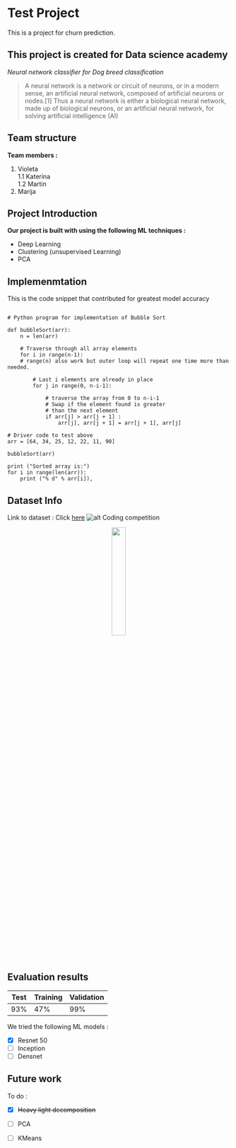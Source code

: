 # Test Project

This is a project for churn prediction.

**This project is created for Data science academy**
---
*Neural network classifier for Dog breed classification*

> A neural network is a network or circuit of neurons, or in a modern sense, an artificial neural network, composed of artificial neurons or nodes.[1] Thus a neural network is either a biological neural network, made up of biological neurons, or an artificial neural network, for solving artificial intelligence (AI)

## Team structure
**Team members :**
1. Violeta    
1.1  Katerina  
1.2 Martin
2. Marija

## Project Introduction
**Our project is built with using the following ML techniques :**
- Deep Learning
- Clustering (unsupervised Learning)
- PCA


## Implemenmtation 

This is the code snippet that contributed for greatest model accuracy

```

# Python program for implementation of Bubble Sort
  
def bubbleSort(arr):
    n = len(arr)
  
    # Traverse through all array elements
    for i in range(n-1):
    # range(n) also work but outer loop will repeat one time more than needed.
  
        # Last i elements are already in place
        for j in range(0, n-i-1):
  
            # traverse the array from 0 to n-i-1
            # Swap if the element found is greater
            # than the next element
            if arr[j] > arr[j + 1] :
                arr[j], arr[j + 1] = arr[j + 1], arr[j]
  
# Driver code to test above
arr = [64, 34, 25, 12, 22, 11, 90]
  
bubbleSort(arr)
  
print ("Sorted array is:")
for i in range(len(arr)):
    print ("% d" % arr[i]), 
```


## Dataset Info

Link to dataset : Click [here](http://www.google.com)
![alt Coding competition](https://media.geeksforgeeks.org/wp-content/cdn-uploads/20210127175547/Must-Do-Coding-Questions-for-Product-Based-Companies.png)
<p align="center">
<img src="https://media.geeksforgeeks.org/wp-content/cdn-uploads/20210127175547/Must-Do-Coding-Questions-for-Product-Based-Companies.png" width="25%" height="25%"/>
</p>

## Evaluation results

| Test      | Training     | Validation |
| ------- | ------- |--|
| 93% | 47% | 99%|


We tried the following ML models : 

- [x] Resnet 50
- [ ] Inception
- [ ] Densnet

## Future work
To do :

- [x] ~~Heavy light decomposition~~
- [ ] PCA 
- [ ] KMeans




